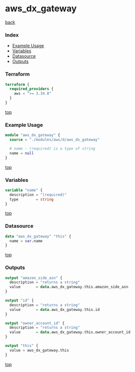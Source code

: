 # aws_dx_gateway

[back](../aws.md)

### Index

- [Example Usage](#example-usage)
- [Variables](#variables)
- [Datasource](#datasource)
- [Outputs](#outputs)

### Terraform

```terraform
terraform {
  required_providers {
    aws = ">= 3.34.0"
  }
}
```

[top](#index)

### Example Usage

```terraform
module "aws_dx_gateway" {
  source = "./modules/aws/d/aws_dx_gateway"

  # name - (required) is a type of string
  name = null
}
```

[top](#index)

### Variables

```terraform
variable "name" {
  description = "(required)"
  type        = string
}
```

[top](#index)

### Datasource

```terraform
data "aws_dx_gateway" "this" {
  name = var.name
}
```

[top](#index)

### Outputs

```terraform
output "amazon_side_asn" {
  description = "returns a string"
  value       = data.aws_dx_gateway.this.amazon_side_asn
}

output "id" {
  description = "returns a string"
  value       = data.aws_dx_gateway.this.id
}

output "owner_account_id" {
  description = "returns a string"
  value       = data.aws_dx_gateway.this.owner_account_id
}

output "this" {
  value = aws_dx_gateway.this
}
```

[top](#index)